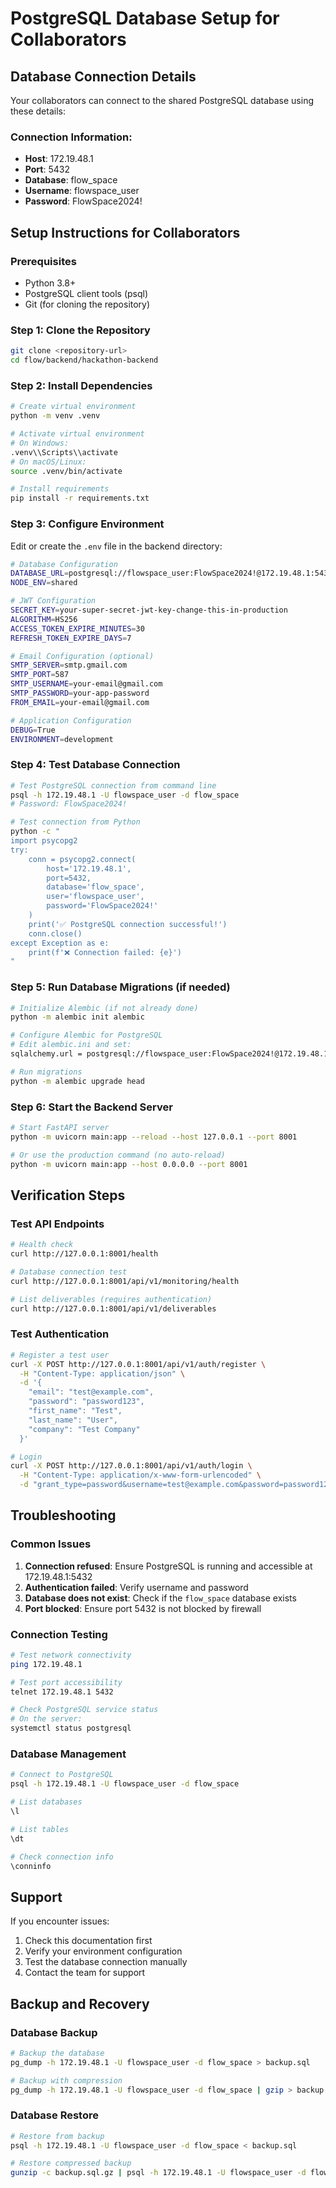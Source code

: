 # PostgreSQL Database Setup for Collaborators

## Database Connection Details

Your collaborators can connect to the shared PostgreSQL database using these details:

### Connection Information:
- **Host**: 172.19.48.1
- **Port**: 5432
- **Database**: flow_space
- **Username**: flowspace_user
- **Password**: FlowSpace2024!

## Setup Instructions for Collaborators

### Prerequisites
- Python 3.8+
- PostgreSQL client tools (psql)
- Git (for cloning the repository)

### Step 1: Clone the Repository
```bash
git clone <repository-url>
cd flow/backend/hackathon-backend
```

### Step 2: Install Dependencies
```bash
# Create virtual environment
python -m venv .venv

# Activate virtual environment
# On Windows:
.venv\\Scripts\\activate
# On macOS/Linux:
source .venv/bin/activate

# Install requirements
pip install -r requirements.txt
```

### Step 3: Configure Environment
Edit or create the `.env` file in the backend directory:
```bash
# Database Configuration
DATABASE_URL=postgresql://flowspace_user:FlowSpace2024!@172.19.48.1:5432/flow_space
NODE_ENV=shared

# JWT Configuration
SECRET_KEY=your-super-secret-jwt-key-change-this-in-production
ALGORITHM=HS256
ACCESS_TOKEN_EXPIRE_MINUTES=30
REFRESH_TOKEN_EXPIRE_DAYS=7

# Email Configuration (optional)
SMTP_SERVER=smtp.gmail.com
SMTP_PORT=587
SMTP_USERNAME=your-email@gmail.com
SMTP_PASSWORD=your-app-password
FROM_EMAIL=your-email@gmail.com

# Application Configuration
DEBUG=True
ENVIRONMENT=development
```

### Step 4: Test Database Connection
```bash
# Test PostgreSQL connection from command line
psql -h 172.19.48.1 -U flowspace_user -d flow_space
# Password: FlowSpace2024!

# Test connection from Python
python -c "
import psycopg2
try:
    conn = psycopg2.connect(
        host='172.19.48.1',
        port=5432,
        database='flow_space',
        user='flowspace_user',
        password='FlowSpace2024!'
    )
    print('✅ PostgreSQL connection successful!')
    conn.close()
except Exception as e:
    print(f'❌ Connection failed: {e}')
"
```

### Step 5: Run Database Migrations (if needed)
```bash
# Initialize Alembic (if not already done)
python -m alembic init alembic

# Configure Alembic for PostgreSQL
# Edit alembic.ini and set:
sqlalchemy.url = postgresql://flowspace_user:FlowSpace2024!@172.19.48.1:5432/flow_space

# Run migrations
python -m alembic upgrade head
```

### Step 6: Start the Backend Server
```bash
# Start FastAPI server
python -m uvicorn main:app --reload --host 127.0.0.1 --port 8001

# Or use the production command (no auto-reload)
python -m uvicorn main:app --host 0.0.0.0 --port 8001
```

## Verification Steps

### Test API Endpoints
```bash
# Health check
curl http://127.0.0.1:8001/health

# Database connection test
curl http://127.0.0.1:8001/api/v1/monitoring/health

# List deliverables (requires authentication)
curl http://127.0.0.1:8001/api/v1/deliverables
```

### Test Authentication
```bash
# Register a test user
curl -X POST http://127.0.0.1:8001/api/v1/auth/register \
  -H "Content-Type: application/json" \
  -d '{
    "email": "test@example.com",
    "password": "password123",
    "first_name": "Test",
    "last_name": "User",
    "company": "Test Company"
  }'

# Login
curl -X POST http://127.0.0.1:8001/api/v1/auth/login \
  -H "Content-Type: application/x-www-form-urlencoded" \
  -d "grant_type=password&username=test@example.com&password=password123"
```

## Troubleshooting

### Common Issues

1. **Connection refused**: Ensure PostgreSQL is running and accessible at 172.19.48.1:5432
2. **Authentication failed**: Verify username and password
3. **Database does not exist**: Check if the `flow_space` database exists
4. **Port blocked**: Ensure port 5432 is not blocked by firewall

### Connection Testing
```bash
# Test network connectivity
ping 172.19.48.1

# Test port accessibility
telnet 172.19.48.1 5432

# Check PostgreSQL service status
# On the server:
systemctl status postgresql
```

### Database Management
```bash
# Connect to PostgreSQL
psql -h 172.19.48.1 -U flowspace_user -d flow_space

# List databases
\l

# List tables
\dt

# Check connection info
\conninfo
```

## Support

If you encounter issues:
1. Check this documentation first
2. Verify your environment configuration
3. Test the database connection manually
4. Contact the team for support

## Backup and Recovery

### Database Backup
```bash
# Backup the database
pg_dump -h 172.19.48.1 -U flowspace_user -d flow_space > backup.sql

# Backup with compression
pg_dump -h 172.19.48.1 -U flowspace_user -d flow_space | gzip > backup.sql.gz
```

### Database Restore
```bash
# Restore from backup
psql -h 172.19.48.1 -U flowspace_user -d flow_space < backup.sql

# Restore compressed backup
gunzip -c backup.sql.gz | psql -h 172.19.48.1 -U flowspace_user -d flow_space
```